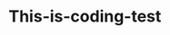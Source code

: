 # This-is-coding-test
     
  
   

  
    
    
     
      
        
          
    
       
         
        
     
  
   
  
